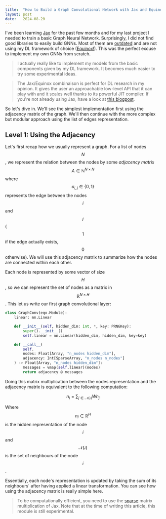 ```yaml
---
title:  "How to Build a Graph Convolutional Network with Jax and Equinox!"
layout: post
date:   2024-08-20
---
```


I've been learning [Jax][jax-docs] for the past few months and for my last
project I needed to train a basic Graph Neural Network. Surprisingly, I did not
find good libraries to easily build GNNs. Most of them are
[outdated](https://github.com/google-deepmind/jraph) and are not using my DL
framework of choice ([Equinox!][equinox-docs]). This was the perfect excuse to
implement my own GNNs from scratch.

> I actually really like to implement my models from the basic components given
> by my DL framework. It becomes much easier to try some experimental ideas.

> The Jax/Equinox combinaison is perfect for DL research in my opinion. It
> gives the user an approachable low-level API that it can play with and it
> scales well thanks to its powerful JIT compiler. If you're not already using
> Jax, have a look at [this blogpost][long-live-jax].

So let's dive in. We'll see the simplest implementation first using the
adjacency matrix of the graph. We'll then continue with the more complex but
modular approach using the list of edges representation.

## Level 1: Using the Adjacency

Let's first recap how we usually represent a graph. For a list of nodes $$N$$,
we represent the relation between the nodes by some *adjacency matrix* $$A \in
\mathbb{N}^{N \times N}$$ where $$a_{i, j} \in \{0, 1\}$$ represents the edge
between the nodes $$i$$ and $$j$$ ($$1$$ if the edge actually exists, $$0$$
otherwise). We will use this adjacency matrix to summarize how the nodes are
connected within each other.

Each node is represented by some vector of size $$H$$, so we can represent the
set of nodes as a matrix in $$\mathbb{R}^{N \times H}$$. This let us write our
first graph convolutional layer:

```py
class GraphConv(eqx.Module):
    linear: nn.Linear

    def __init__(self, hidden_dim: int, *, key: PRNGKey):
        super().__init__()
        self.linear = nn.Linear(hidden_dim, hidden_dim, key=key)

    def __call__(
        self,
        nodes: Float[Array, "n_nodes hidden_dim"],
        adjacency: Int[SparseArray, "n_nodes n_nodes"]
    ) -> Float[Array, "n_nodes hidden_dim"]:
        messages = vmap(self.linear)(nodes)
        return adjacency @ messages
```

Doing this matrix multiplication between the nodes representation and the adjacency matrix
is equivalent to the following computation:

$$
n_i = \sum_{j \in \mathcal{N(i)}} W n_j
$$

Where $$n_i \in \mathbb{R}^H$$ is the hidden representation of the node $$i$$
and $$\mathcal{N(i)}$$ is the set of neighbours of the node $$i$$.

Essentially, each node's representation is updated by taking the sum of its
neighbours' after having applied a linear transformation. You can see how
using the adjacency matrix is really simple here.

> To be computationally efficient, you need to use the
> [sparse][jax-sparse-module] matrix multiplication of Jax. Note that at the
> time of writing this article, this module is still experimental.


[equinox-docs]:         https://docs.kidger.site/equinox/
[jax-docs]:             https://jax.readthedocs.io/en/latest/quickstart.html
[jax-sparse-module]:    https://jax.readthedocs.io/en/latest/jax.experimental.sparse.html
[long-live-jax]:        https://neel04.github.io/my-website/blog/pytorch_rant/
[reddit-binary]:        https://paperswithcode.com/dataset/reddit-binary

